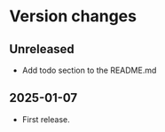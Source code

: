 # Version changes

## Unreleased

- Add todo section to the README.md

## 2025-01-07

- First release.
